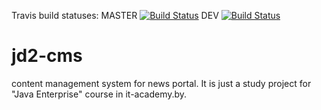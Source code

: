 Travis build statuses:
MASTER [![Build Status](https://travis-ci.org/DrSatyr/jd2-cms.svg?branch=master)](https://travis-ci.org/DrSatyr/jd2-cms)
DEV [![Build Status](https://travis-ci.org/DrSatyr/jd2-cms.svg?branch=dev)](https://travis-ci.org/DrSatyr/jd2-cms)
# jd2-cms
content management system for news portal. It is just a study project for "Java Enterprise" course in it-academy.by.